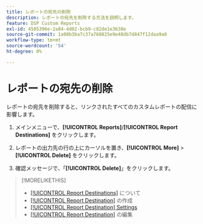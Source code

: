 ```yaml
---
title: レポートの宛先の削除
description: レポートの宛先を削除する方法を説明します。
feature: DSP Custom Reports
exl-id: 4585396e-2a84-4d02-bcb9-c82de1e3638e
source-git-commit: 1a98b3ba7c37a768825e9e48db7d847f12daa9a0
workflow-type: tm+mt
source-wordcount: '54'
ht-degree: 0%

---
```


# レポートの宛先の削除

レポートの宛先を削除すると、リンクされたすべてのカスタムレポートの配信に影響します。

1. メインメニューで、**[!UICONTROL Reports]**/**[!UICONTROL Report Destinations]** をクリックします。

1. レポートの出力先の行の上にカーソルを置き、**[!UICONTROL More]** > **[!UICONTROL Delete]** をクリックします。

1. 確認メッセージで、「**[!UICONTROL Delete]**」をクリックします。

>[!MORELIKETHIS]
>
>* [[!UICONTROL Report Destinations]](/help/dsp/reports/report-destinations/report-destination-about.md) について
>* [[!UICONTROL Report Destination]](/help/dsp/reports/report-destinations/report-destination-create.md) の作成
>* [[!UICONTROL Report Destination] Settings](/help/dsp/reports/report-destinations/report-destination-settings.md)
>* [[!UICONTROL Report Destination]](/help/dsp/reports/report-destinations/report-destination-edit.md) の編集
